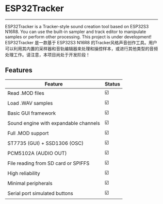 # ESP32Tracker

---

ESP32Tracker is a Tracker-style sound creation tool based on ESP32S3 N16R8. You can use the built-in sampler and track editor to manipulate samples or perform other processing. This project is under development!
ESP32Tracker 是一款基于 ESP32S3 N16R8 的Tracker风格声音创作工具。用户可以利用其内置的采样器和音轨编辑器来处理和操控样本，或进行其他类型的音频处理工作。请注意，本项目尚处于开发阶段！

## Features

| Feature                           | Status |
|-----------------------------------|--------|
| Read .MOD files                   | ☑️     |
| Load .WAV samples                 | ☑️     |
| Basic GUI framework               | ☑️     |
| Sound engine with expandable channels | ☑️     |
| Full .MOD support                 | ☑️     |
| ST7735 (GUI) + SSD1306 (OSC)     | ☑️     |
| PCM5102A (AUDIO OUT)              | ☑️     |
| File reading from SD card or SPIFFS | ☑️     |
| High reliability                  | ☑️     |
| Minimal peripherals               | ☑️     |
| Serial port simulated buttons     | ☑️     |
